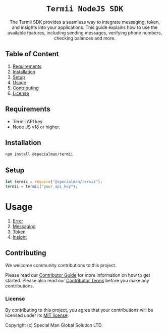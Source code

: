 <div align="center">

<!--- FIXME: chnage below to name of your project! --->

# `Termii NodeJS SDK`

<!--- FIXME: Write short catchy description/tagline of project --->

The Termii SDK provides a seamless way to integrate messaging, token, and insights into your applications. This guide explains how to use the available features, including sending messages, verifying phone numbers, checking balances and more.

</div>

## Table of Content

1. [Requirements](#requirements)
2. [Installation](#installation)
3. [Setup](#setup)
4. [Usage](#usage)
5. [Contributing](#contributing)
6. [License](#license)

## Requirements

- Termii API key.
- Node JS v18 or higher.

## Installation

```sh
npm install @specialman/termii
```

## Setup

```javascript
let termii = require("@specialman/termii");
termii = termii("your_api_key");
```

# Usage

1. [Error](documentation/error.md)
2. [Messaging](documentation/messaging.md)
3. [Token](documentation/token.md)
4. [Insight](documentation/insight.md)

## Contributing

We welcome community contributions to this project.

Please read our [Contributor Guide](CONTRIBUTING.md) for more information on how to get started.
Please also read our [Contributor Terms](CONTRIBUTING.md#contributor-terms) before you make any contributions.

### License

By contributing to this project, you agree that your contributions will be licensed under its [MIT license](/LICENSE).

Copyright (c) Special Man Global Solution LTD.

